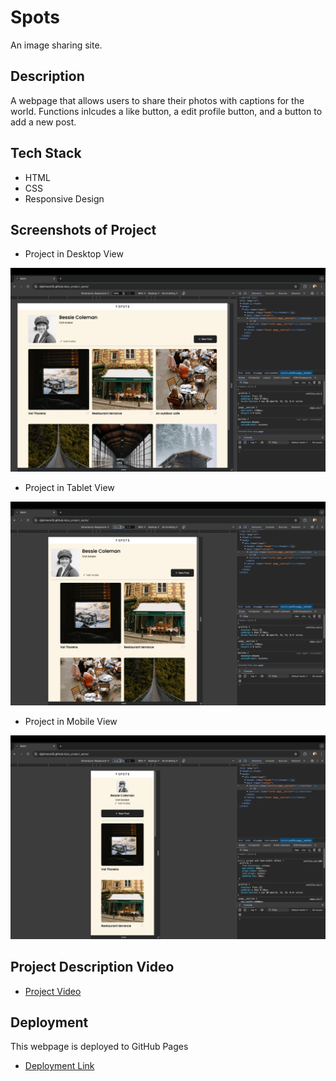 # Spots

An image sharing site.

## Description

A webpage that allows users to share their photos with captions for the world. Functions inlcudes a like button, a edit profile button, and a button to add a new post.

## Tech Stack

- HTML
- CSS
- Responsive Design

## Screenshots of Project

- Project in Desktop View

![alt text](images/Desktopview.png)

- Project in Tablet View

![alt text](images/Tabletview.png)

- Project in Mobile View

![alt text](images/Mobileview.png)

## Project Description Video

- [Project Video](https://drive.google.com/file/d/1y4bgZkAxiYCw08wgBgHDN8s5oZfaOCLh/view?usp=share_link)

## Deployment

This webpage is deployed to GitHub Pages

- [Deployment Link](https://djjohnson20.github.io/se_project_spots/)
